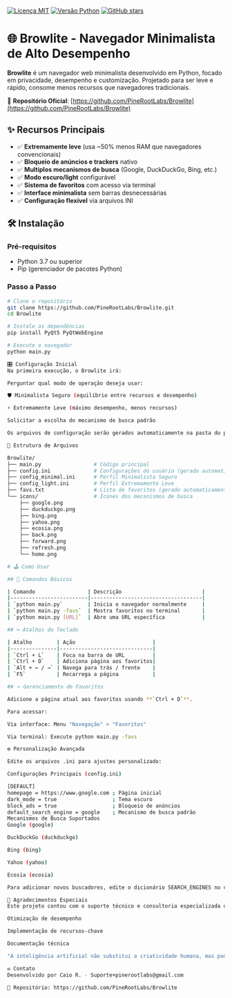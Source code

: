[![Licença MIT](https://img.shields.io/badge/license-MIT-blue.svg)](https://github.com/PineRootLabs/Browlite/blob/main/LICENSE)
[![Versão Python](https://img.shields.io/badge/python-3.7+-blue.svg)](https://www.python.org/downloads/)
[![GitHub stars](https://img.shields.io/github/stars/PineRootLabs/Browlite.svg)](https://github.com/PineRootLabs/Browlite/stargazers)

# 🌐 Browlite - Navegador Minimalista de Alto Desempenho

**Browlite** é um navegador web minimalista desenvolvido em Python, focado em privacidade, desempenho e customização. Projetado para ser leve e rápido, consome menos recursos que navegadores tradicionais.

🔗 **Repositório Oficial**: [https://github.com/PineRootLabs/Browlite](https://github.com/PineRootLabs/Browlite)

## ✨ Recursos Principais

- ✅ **Extremamente leve** (usa ~50% menos RAM que navegadores convencionais)
- ✅ **Bloqueio de anúncios e trackers** nativo
- ✅ **Multiplos mecanismos de busca** (Google, DuckDuckGo, Bing, etc.)
- ✅ **Modo escuro/light** configurável
- ✅ **Sistema de favoritos** com acesso via terminal
- ✅ **Interface minimalista** sem barras desnecessárias
- ✅ **Configuração flexível** via arquivos INI

## 🛠️ Instalação

### Pré-requisitos
- Python 3.7 ou superior
- Pip (gerenciador de pacotes Python)

### Passo a Passo
```bash
# Clone o repositório
git clone https://github.com/PineRootLabs/Browlite.git
cd Browlite

# Instale as dependências
pip install PyQt5 PyQtWebEngine

# Execute o navegador
python main.py

🎛️ Configuração Inicial
Na primeira execução, o Browlite irá:

Perguntar qual modo de operação deseja usar:

🛡️ Minimalista Seguro (equilíbrio entre recursos e desempenho)

⚡ Extremamente Leve (máximo desempenho, menos recursos)

Solicitar a escolha do mecanismo de busca padrão

Os arquivos de configuração serão gerados automaticamente na pasta do projeto.

📂 Estrutura de Arquivos

Browlite/
├── main.py                 # Código principal
├── config.ini              # Configurações do usuário (gerado automaticamente)
├── config_minimal.ini      # Perfil Minimalista Seguro
├── config_light.ini        # Perfil Extremamente Leve
├── favs.txt                # Lista de favoritos (gerado automaticamente)
└── icons/                  # Ícones dos mecanismos de busca
    ├── google.png
    ├── duckduckgo.png
    ├── bing.png
    ├── yahoo.png
    ├── ecosia.png
    ├── back.png
    ├── forward.png
    ├── refresh.png
    └── home.png

# 🕹️ Como Usar

## 🚀 Comandos Básicos

| Comando                 | Descrição                          |
|-------------------------|------------------------------------|
| `python main.py`        | Inicia o navegador normalmente     |
| `python main.py -favs`  | Mostra favoritos no terminal       |
| `python main.py [URL]`  | Abre uma URL específica            |

## ⌨️ Atalhos do Teclado

| Atalho        | Ação                         |
|---------------|------------------------------|
| `Ctrl + L`    | Foca na barra de URL         |
| `Ctrl + D`    | Adiciona página aos favoritos|
| `Alt + ← / →` | Navega para trás / frente    |
| `F5`          | Recarrega a página           |

## ⭐ Gerenciamento de Favoritos

Adicione a página atual aos favoritos usando **`Ctrl + D`**.

Para acessar:

Via interface: Menu "Navegação" > "Favoritos"

Via terminal: Execute python main.py -favs

⚙️ Personalização Avançada

Edite os arquivos .ini para ajustes personalizado:

Configurações Principais (config.ini)

[DEFAULT]
homepage = https://www.google.com ; Página inicial
dark_mode = true                  ; Tema escuro
block_ads = true                  ; Bloqueio de anúncios
default_search_engine = google    ; Mecanismo de busca padrão
Mecanismos de Busca Suportados
Google (google)

DuckDuckGo (duckduckgo)

Bing (bing)

Yahoo (yahoo)

Ecosia (ecosia)

Para adicionar novos buscadores, edite o dicionário SEARCH_ENGINES no código.

🤝 Agradecimentos Especiais
Este projeto contou com o suporte técnico e consultoria especializada do DeepSeek Chat durante o processo de desenvolvimento. Sua contribuição foi fundamental para:

Otimização de desempenho

Implementação de recursos-chave

Documentação técnica

"A inteligência artificial não substitui a criatividade humana, mas pode amplificá-la exponencialmente." - PineRootLabs

✉️ Contato
Desenvolvido por Caio R. - Suporte+pinerootlabs@gmail.com

🔗 Repositório: https://github.com/PineRootLabs/Browlite
